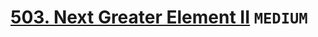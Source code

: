 # [503. Next Greater Element II](https://leetcode.com/problems/next-greater-element-ii/description/) `MEDIUM`
